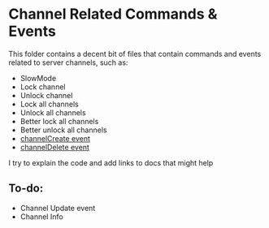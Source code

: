 # Channel Related Commands & Events
This folder contains a decent bit of files that contain commands and events related to server channels, such as:
- SlowMode
- Lock channel
- Unlock channel
- Lock all channels
- Unlock all channels
- Better lock all channels
- Better unlock all channels
- [channelCreate event](https://discord.js.org/#/docs/discord.js/stable/class/Client?scrollTo=e-channelCreate)
- [channelDelete event](https://discord.js.org/#/docs/discord.js/stable/class/Client?scrollTo=e-channelDelete)

I try to explain the code and add links to docs that might help

## To-do:

- Channel Update event
- Channel Info
